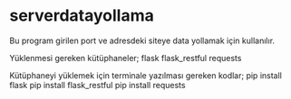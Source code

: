 # serverdatayollama

Bu program girilen port ve adresdeki siteye data yollamak için kullanılır.

Yüklenmesi gereken kütüphaneler;
flask
flask_restful
requests

Kütüphaneyi yüklemek için terminale yazılması gereken kodlar;
pip install flask
pip install flask_restful
pip install requests

